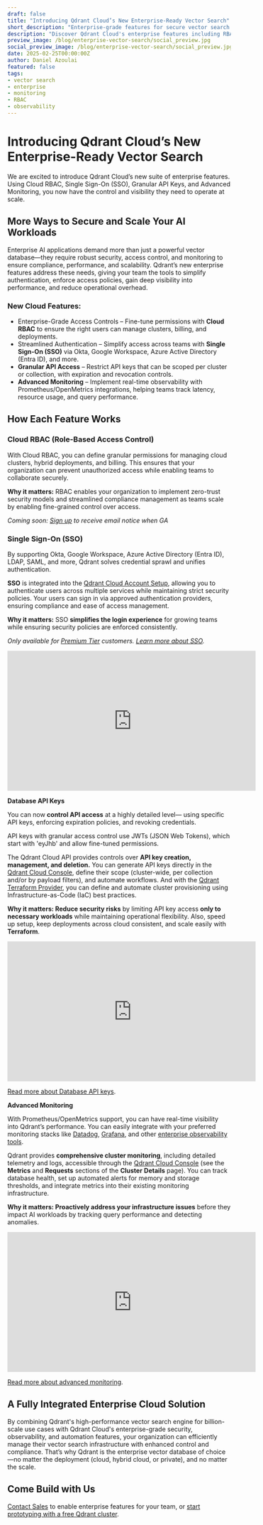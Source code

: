 ```yaml
---
draft: false
title: "Introducing Qdrant Cloud’s New Enterprise-Ready Vector Search"
short_description: "Enterprise-grade features for secure vector search at scale."
description: "Discover Qdrant Cloud's enterprise features including RBAC, SSO, granular API keys, and advanced monitoring for secure deployments."
preview_image: /blog/enterprise-vector-search/social_preview.jpg
social_preview_image: /blog/enterprise-vector-search/social_preview.jpg
date: 2025-02-25T00:00:00Z
author: Daniel Azoulai
featured: false
tags:
- vector search
- enterprise
- monitoring
- RBAC
- observability
---
```

# Introducing Qdrant Cloud’s New Enterprise-Ready Vector Search

We are excited to introduce Qdrant Cloud’s new suite of enterprise features. Using Cloud RBAC, Single Sign-On (SSO), Granular API Keys, and Advanced Monitoring, you now have the control and visibility they need to operate at scale.

## More Ways to Secure and Scale Your AI Workloads

Enterprise AI applications demand more than just a powerful vector database—they require robust security, access control, and monitoring to ensure compliance, performance, and scalability. Qdrant’s new enterprise features address these needs, giving your team the tools to simplify authentication, enforce access policies, gain deep visibility into performance, and reduce operational overhead.

### New Cloud Features:

* Enterprise-Grade Access Controls – Fine-tune permissions with **Cloud RBAC** to ensure the right users can manage clusters, billing, and deployments.  
* Streamlined Authentication – Simplify access across teams with **Single Sign-On (SSO)** via Okta, Google Workspace, Azure Active Directory (Entra ID), and more.  
* **Granular API Access** – Restrict API keys that can be scoped per cluster or collection, with expiration and revocation controls.  
* **Advanced Monitoring** – Implement real-time observability with Prometheus/OpenMetrics integrations, helping teams track latency, resource usage, and query performance.

## How Each Feature Works

### Cloud RBAC (Role-Based Access Control)

With Cloud RBAC, you can define granular permissions for managing cloud clusters, hybrid deployments, and billing. This ensures that your organization can prevent unauthorized access while enabling teams to collaborate securely.

**Why it matters:** RBAC enables your organization to implement zero-trust security models and streamlined compliance management as teams scale by enabling fine-grained control over access.

*Coming soon: [Sign up](https://share-eu1.hsforms.com/1H5vI2Xx6TbCjwfyARUwQaA2b46ng) to receive email notice when GA*

### Single Sign-On (SSO)

By supporting Okta, Google Workspace, Azure Active Directory (Entra ID), LDAP, SAML, and more, Qdrant solves credential sprawl and unifies authentication.

**SSO** is integrated into the [Qdrant Cloud Account Setup](https://cloud.qdrant.io/signup), allowing you to authenticate users across multiple services while maintaining strict security policies. Your users can sign in via approved authentication providers, ensuring compliance and ease of access management.

**Why it matters:** SSO **simplifies the login experience** for growing teams while ensuring security policies are enforced consistently.

*Only available for [Premium Tier](https://qdrant.tech/documentation/cloud/premium/) customers. [Learn more about SSO](https://qdrant.tech/documentation/cloud/qdrant-cloud-setup/#enterprise-single-sign-on-sso).*

<iframe width="560" height="315" src="https://www.youtube.com/embed/EtUcA-MCZJM?si=RhI1zEP59ssoRojA" title="YouTube video player" frameborder="0" allow="accelerometer; autoplay; clipboard-write; encrypted-media; gyroscope; picture-in-picture; web-share" referrerpolicy="strict-origin-when-cross-origin" allowfullscreen></iframe> 

**Database API Keys**

You can now **control API access** at a highly detailed level— using specific API keys, enforcing expiration policies, and revoking credentials.

API keys with granular access control use JWTs (JSON Web Tokens), which start with 'eyJhb' and allow fine-tuned permissions.

The Qdrant Cloud API provides controls over **API key creation, management, and deletion.** You can generate API keys directly in the [Qdrant Cloud Console](https://login.cloud.qdrant.io/u/signup/identifier?state=hKFo2SAxeFNkY0JxeTMwUmpsRk15SFRUR2dFbmFYcjJUdnpHc6Fur3VuaXZlcnNhbC1sb2dpbqN0aWTZIFpOOTQ4S21uUEVlM3o1WUx1QnMzSUlrMmlIR1NtV1JCo2NpZNkgckkxd2NPUEhPTWRlSHVUeDR4MWtGMEtGZFE3d25lemc), define their scope (cluster-wide, per collection and/or by payload filters), and automate workflows. And with the [Qdrant Terraform Provider](https://registry.terraform.io/providers/qdrant/qdrant-cloud/latest), you can define and automate cluster provisioning using Infrastructure-as-Code (IaC) best practices.

**Why it matters: Reduce security risks** by limiting API key access **only to necessary workloads** while maintaining operational flexibility. Also, speed up setup, keep deployments across cloud consistent, and scale easily with **Terraform**. 

<iframe width="560" height="315" src="https://www.youtube.com/embed/3c-8tcBIVdQ?si=QxR_W7ax9WYtMg91" title="YouTube video player" frameborder="0" allow="accelerometer; autoplay; clipboard-write; encrypted-media; gyroscope; picture-in-picture; web-share" referrerpolicy="strict-origin-when-cross-origin" allowfullscreen></iframe>

[Read more about Database API keys](https://qdrant.tech/documentation/cloud/authentication/).

**Advanced Monitoring**

With Prometheus/OpenMetrics support, you can have real-time visibility into Qdrant’s performance. You can easily integrate with your preferred monitoring stacks like [Datadog](https://qdrant.tech/documentation/observability/datadog/), [Grafana](https://qdrant.tech/documentation/cloud/cluster-monitoring/#grafana-dashboard), and other [enterprise observability tools](https://qdrant.tech/documentation/observability/).

Qdrant provides **comprehensive cluster monitoring**, including detailed telemetry and logs, accessible through the [Qdrant Cloud Console](https://login.cloud.qdrant.io/u/signup/identifier?state=hKFo2SAxeFNkY0JxeTMwUmpsRk15SFRUR2dFbmFYcjJUdnpHc6Fur3VuaXZlcnNhbC1sb2dpbqN0aWTZIFpOOTQ4S21uUEVlM3o1WUx1QnMzSUlrMmlIR1NtV1JCo2NpZNkgckkxd2NPUEhPTWRlSHVUeDR4MWtGMEtGZFE3d25lemc) (see the **Metrics** and **Requests** sections of the **Cluster** **Details** page). You can track database health, set up automated alerts for memory and storage thresholds, and integrate metrics into their existing monitoring infrastructure.

**Why it matters: Proactively address your infrastructure issues** before they impact AI workloads by tracking query performance and detecting anomalies.

<iframe width="560" height="315" src="https://www.youtube.com/embed/pKPP-tL5_6w?si=EmR0R3WrQQlpDVJC" title="YouTube video player" frameborder="0" allow="accelerometer; autoplay; clipboard-write; encrypted-media; gyroscope; picture-in-picture; web-share" referrerpolicy="strict-origin-when-cross-origin" allowfullscreen></iframe> 

[Read more about advanced monitoring](https://qdrant.tech/documentation/cloud/cluster-monitoring/).

## A Fully Integrated Enterprise Cloud Solution

By combining Qdrant's high-performance vector search engine for billion-scale use cases with Qdrant Cloud's enterprise-grade security, observability, and automation features, your organization can efficiently manage their vector search infrastructure with enhanced control and compliance. That’s why Qdrant is the enterprise vector database of choice—no matter the deployment (cloud, hybrid cloud, or private), and no matter the scale. 

## Come Build with Us 

[Contact Sales](https://qdrant.tech/contact-us/) to enable enterprise features for your team, or [start prototyping with a free Qdrant cluster](https://login.cloud.qdrant.io/u/signup/identifier?state=hKFo2SAxeFNkY0JxeTMwUmpsRk15SFRUR2dFbmFYcjJUdnpHc6Fur3VuaXZlcnNhbC1sb2dpbqN0aWTZIFpOOTQ4S21uUEVlM3o1WUx1QnMzSUlrMmlIR1NtV1JCo2NpZNkgckkxd2NPUEhPTWRlSHVUeDR4MWtGMEtGZFE3d25lemc).